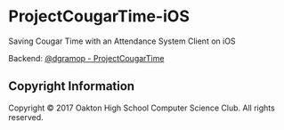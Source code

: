 # ProjectCougarTime-iOS

Saving Cougar Time with an Attendance System Client on iOS

Backend: [@dgramop - ProjectCougarTime](https://github.com/dgramop/ProjectCougarTime)

## Copyright Information

Copyright © 2017 Oakton High School Computer Science Club. All rights reserved.
